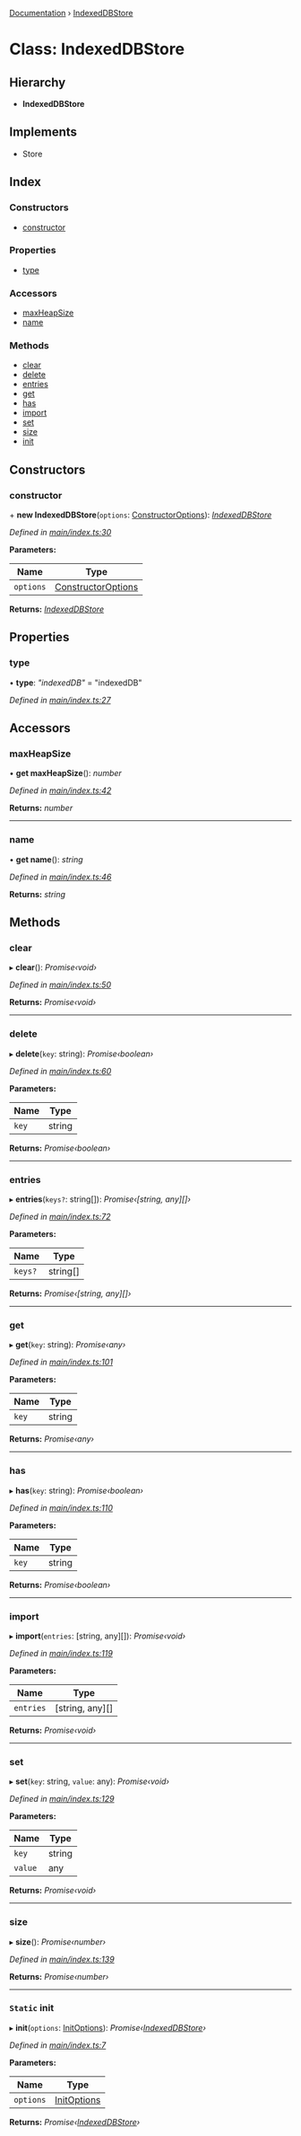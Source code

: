 [Documentation](../README.md) › [IndexedDBStore](indexeddbstore.md)

# Class: IndexedDBStore

## Hierarchy

* **IndexedDBStore**

## Implements

* Store

## Index

### Constructors

* [constructor](indexeddbstore.md#constructor)

### Properties

* [type](indexeddbstore.md#type)

### Accessors

* [maxHeapSize](indexeddbstore.md#maxheapsize)
* [name](indexeddbstore.md#name)

### Methods

* [clear](indexeddbstore.md#clear)
* [delete](indexeddbstore.md#delete)
* [entries](indexeddbstore.md#entries)
* [get](indexeddbstore.md#get)
* [has](indexeddbstore.md#has)
* [import](indexeddbstore.md#import)
* [set](indexeddbstore.md#set)
* [size](indexeddbstore.md#size)
* [init](indexeddbstore.md#static-init)

## Constructors

###  constructor

\+ **new IndexedDBStore**(`options`: [ConstructorOptions](../interfaces/constructoroptions.md)): *[IndexedDBStore](indexeddbstore.md)*

*Defined in [main/index.ts:30](https://github.com/badbatch/cachemap/blob/8c9b61b/packages/indexed-db/src/main/index.ts#L30)*

**Parameters:**

Name | Type |
------ | ------ |
`options` | [ConstructorOptions](../interfaces/constructoroptions.md) |

**Returns:** *[IndexedDBStore](indexeddbstore.md)*

## Properties

###  type

• **type**: *"indexedDB"* = "indexedDB"

*Defined in [main/index.ts:27](https://github.com/badbatch/cachemap/blob/8c9b61b/packages/indexed-db/src/main/index.ts#L27)*

## Accessors

###  maxHeapSize

• **get maxHeapSize**(): *number*

*Defined in [main/index.ts:42](https://github.com/badbatch/cachemap/blob/8c9b61b/packages/indexed-db/src/main/index.ts#L42)*

**Returns:** *number*

___

###  name

• **get name**(): *string*

*Defined in [main/index.ts:46](https://github.com/badbatch/cachemap/blob/8c9b61b/packages/indexed-db/src/main/index.ts#L46)*

**Returns:** *string*

## Methods

###  clear

▸ **clear**(): *Promise‹void›*

*Defined in [main/index.ts:50](https://github.com/badbatch/cachemap/blob/8c9b61b/packages/indexed-db/src/main/index.ts#L50)*

**Returns:** *Promise‹void›*

___

###  delete

▸ **delete**(`key`: string): *Promise‹boolean›*

*Defined in [main/index.ts:60](https://github.com/badbatch/cachemap/blob/8c9b61b/packages/indexed-db/src/main/index.ts#L60)*

**Parameters:**

Name | Type |
------ | ------ |
`key` | string |

**Returns:** *Promise‹boolean›*

___

###  entries

▸ **entries**(`keys?`: string[]): *Promise‹[string, any][]›*

*Defined in [main/index.ts:72](https://github.com/badbatch/cachemap/blob/8c9b61b/packages/indexed-db/src/main/index.ts#L72)*

**Parameters:**

Name | Type |
------ | ------ |
`keys?` | string[] |

**Returns:** *Promise‹[string, any][]›*

___

###  get

▸ **get**(`key`: string): *Promise‹any›*

*Defined in [main/index.ts:101](https://github.com/badbatch/cachemap/blob/8c9b61b/packages/indexed-db/src/main/index.ts#L101)*

**Parameters:**

Name | Type |
------ | ------ |
`key` | string |

**Returns:** *Promise‹any›*

___

###  has

▸ **has**(`key`: string): *Promise‹boolean›*

*Defined in [main/index.ts:110](https://github.com/badbatch/cachemap/blob/8c9b61b/packages/indexed-db/src/main/index.ts#L110)*

**Parameters:**

Name | Type |
------ | ------ |
`key` | string |

**Returns:** *Promise‹boolean›*

___

###  import

▸ **import**(`entries`: [string, any][]): *Promise‹void›*

*Defined in [main/index.ts:119](https://github.com/badbatch/cachemap/blob/8c9b61b/packages/indexed-db/src/main/index.ts#L119)*

**Parameters:**

Name | Type |
------ | ------ |
`entries` | [string, any][] |

**Returns:** *Promise‹void›*

___

###  set

▸ **set**(`key`: string, `value`: any): *Promise‹void›*

*Defined in [main/index.ts:129](https://github.com/badbatch/cachemap/blob/8c9b61b/packages/indexed-db/src/main/index.ts#L129)*

**Parameters:**

Name | Type |
------ | ------ |
`key` | string |
`value` | any |

**Returns:** *Promise‹void›*

___

###  size

▸ **size**(): *Promise‹number›*

*Defined in [main/index.ts:139](https://github.com/badbatch/cachemap/blob/8c9b61b/packages/indexed-db/src/main/index.ts#L139)*

**Returns:** *Promise‹number›*

___

### `Static` init

▸ **init**(`options`: [InitOptions](../interfaces/initoptions.md)): *Promise‹[IndexedDBStore](indexeddbstore.md)›*

*Defined in [main/index.ts:7](https://github.com/badbatch/cachemap/blob/8c9b61b/packages/indexed-db/src/main/index.ts#L7)*

**Parameters:**

Name | Type |
------ | ------ |
`options` | [InitOptions](../interfaces/initoptions.md) |

**Returns:** *Promise‹[IndexedDBStore](indexeddbstore.md)›*
